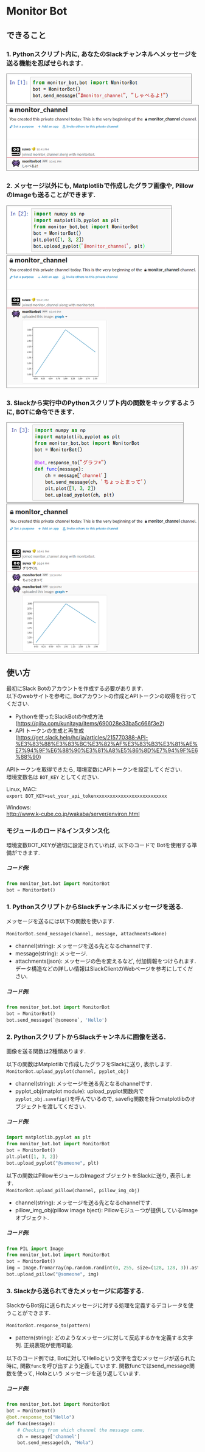 # Monitor Bot

## できること

### 1. Pythonスクリプト内に, あなたのSlackチャンネルへメッセージを送る機能を忍ばせられます.
<img src="static/m1.png" style="border: solid 1px gray">
<img src="static/m2.png" style="border: solid 1px gray">

### 2. メッセージ以外にも, Matplotlibで作成したグラフ画像や, PillowのImageも送ることができます.
<img src="static/m3.png" style="border: solid 1px gray">
<img src="static/m4.png" style="border: solid 1px gray">

### 3. Slackから実行中のPythonスクリプト内の関数をキックするように, BOTに命令できます.
<img src="static/m5.png" style="border: solid 1px gray">
<img src="static/m6.png" style="border: solid 1px gray">


## 使い方
最初にSlack Botのアカウントを作成する必要があります.  
以下のwebサイトを参考に, Botアカウントの作成とAPIトークンの取得を行ってください.

- Pythonを使ったSlackBotの作成方法(https://qiita.com/kunitaya/items/690028e33ba5c666f3e2)
- API トークンの生成と再生成(https://get.slack.help/hc/ja/articles/215770388-API-%E3%83%88%E3%83%BC%E3%82%AF%E3%83%B3%E3%81%AE%E7%94%9F%E6%88%90%E3%81%A8%E5%86%8D%E7%94%9F%E6%88%90)

APIトークンを取得できたら, 環境変数にAPIトークンを設定してください.  
環境変数名は `BOT_KEY` としてください.

Linux, MAC:  
`export BOT_KEY=set_your_api_tokenxxxxxxxxxxxxxxxxxxxxxxxxxx`

Windows:  
http://www.k-cube.co.jp/wakaba/server/environ.html

### モジュールのロード&インスタンス化
環境変数BOT_KEYが適切に設定されていれば, 以下のコードで
Botを使用する準備ができます.

##### コード例:
```python
from monitor_bot.bot import MonitorBot
bot = MonitorBot()
```

### 1. PythonスクリプトからSlackチャンネルにメッセージを送る.
メッセージを送るには以下の関数を使います.

```MonitorBot.send_message(channel, message, attachments=None)```

- channel(string): メッセージを送る先となるchannelです.
- message(string): メッセージ.
- attachments(json): メッセージの色を変えるなど, 付加情報をつけられます. データ構造などの詳しい情報はSlackClientのWebページを参考にしてください.

##### コード例:
```python
from monitor_bot.bot import MonitorBot
bot = MonitorBot()
bot.send_message(`@someone`, 'Hello')
```

### 2. PythonスクリプトからSlackチャンネルに画像を送る.
画像を送る関数は2種類あります.

以下の関数はMatplotlibで作成したグラフをSlackに送り, 表示します.  
```MonitorBot.upload_pyplot(channel, pyplot_obj)```

- channel(string): メッセージを送る先となるchannelです.
- pyplot_obj(matplot module): upload_pyplot関数内で`pyplot_obj.savefig()`を呼んでいるので, savefig関数を持つmatplotlibのオブジェクトを渡してください.

##### コード例:
```python
import matplotlib.pyplot as plt
from monitor_bot.bot import MonitorBot
bot = MonitorBot()
plt.plot([1, 3, 2])
bot.upload_pyplot("@someone", plt)
```


以下の関数はPillowモジュールのImageオブジェクトをSlackに送り, 表示します.  
```MonitorBot.upload_pillow(channel, pillow_img_obj)```
- channel(string): メッセージを送る先となるchannelです.
- pillow_img_obj(pillow image bject): Pillowモジューつが提供しているImageオブジェクト.


##### コード例:
```python
from PIL import Image
from monitor_bot.bot import MonitorBot
bot = MonitorBot()
img = Image.fromarray(np.random.randint(0, 255, size=(128, 128, 3)).astype(np.uint8))
bot.upload_pillow("@someone", img)
```

### 3. Slackから送られてきたメッセージに応答する.
SlackからBot宛に送られたメッセージに対する処理を定義するデコレータを使うことができます.

``` MonitorBot.response_to(pattern) ```

- pattern(string): どのようなメッセージに対して反応するかを定義する文字列. 正規表現が使用可能.

以下のコード例では, Botに対してHelloという文字を含むメッセージが送られた時に, 
関数`func`を呼び出すよう定義しています. 関数funcではsend_message関数を使って, Holaという
メッセージを送り返しています.

##### コード例:

```python
from monitor_bot.bot import MonitorBot
bot = MonitorBot()
@bot.response_to("Hello")
def func(message):
    # Checking from which channel the message came.
    ch = message['channel']
    bot.send_message(ch, "Hola")
```
